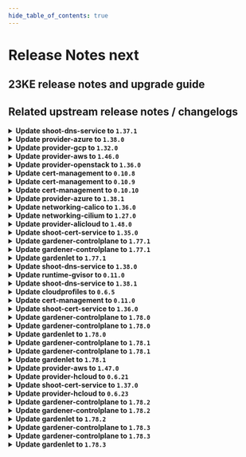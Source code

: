 ```yaml
---
hide_table_of_contents: true
---
```


# Release Notes next

## 23KE release notes and upgrade guide

## Related upstream release notes / changelogs


<details>
<summary><b>Update shoot-dns-service to <code>1.37.1</code></b></summary>

# [gardener/gardener-extension-shoot-dns-service]

## 🐛 Bug Fixes

- `[USER]` Fail if reading secret for external provider fails. (#231) by `Martin Weindel <martin.weindel@sap.com>` [$890c829ba1058e748ef1f05ec7bfe3bbf644f6a7]

</details>

<details>
<summary><b>Update provider-azure to <code>1.38.0</code></b></summary>

# [gardener/gardener-extension-provider-azure]

## ⚠️ Breaking Changes

- `[OPERATOR]` The `security.gardener.cloud/pod-security-enforce` annotation in the ControllerRegistration is set to `baseline`. With this, the pods running in the extension namespace should comply with `baseline` pod-security standard. by @shafeeqes [#713]
- `[OPERATOR]` `provider-azure` no longer supports Shoots or Seeds with Кubernetes version < 1.22. by @shafeeqes [#708]
## ✨ New Features

- `[DEVELOPER]` This extension is now compatible with the `MachineControllerManagerDeployment` feature gate of `gardenlet`. by @rfranzke [#705]
- `[OPERATOR]` The `gardener-extension-admission-azure` chart allows to optionally configure a projected volume based kubeconfig. by @timuthy [#721]
## 🏃 Others

- `[OPERATOR]` Remove limits from critical control plane components. by @kon-angelo [#715]
- `[OPERATOR]` always search latest os version to build up the Bastion instance by @tedteng [#668]
- `[USER]` The node-controller-manager is now set to keep setting deprecated node labels for k8s clusters of version `>=1.26.0, <1.28.0` to ensure pods using persistent volumes with node affinities are scheduled in the cluster. by @vpnachev [#716]
# [gardener/terraformer]

## 🏃 Others

- `[OPERATOR]` Alpine has been updated to v1.18.2 by @kon-angelo [gardener/terraformer#138]
- `[OPERATOR]` Golang has been updated to v1.20.5 by @kon-angelo [gardener/terraformer#138]

</details>

<details>
<summary><b>Update provider-gcp to <code>1.32.0</code></b></summary>

# [gardener/gardener-extension-provider-gcp]

## ⚠️ Breaking Changes

- `[OPERATOR]` `provider-gcp` no longer supports Shoots or Seeds with Кubernetes version < 1.22. by @shafeeqes [#628]
- `[OPERATOR]` The `security.gardener.cloud/pod-security-enforce` annotation in the ControllerRegistration is set to `baseline`. With this, the pods running in the extension namespace should comply with `baseline` pod-security standard. by @shafeeqes [#632]
## ✨ New Features

- `[DEVELOPER]` This extension is now compatible with the `MachineControllerManagerDeployment` feature gate of `gardenlet`. by @rfranzke [#624]
- `[OPERATOR]` The `gardener-extension-admission-gcp` chart allows to optionally configure a projected volume based kubeconfig. by @timuthy [#638]
## 🏃 Others

- `[OPERATOR]` `cloud-controller-manager`'s route controller is no longer activated for clusters with overlay network by @ScheererJ [#631]
- `[OPERATOR]` Remove limits from critical control plane components. by @kon-angelo [#634]
- `[OPERATOR]` The following image is updated:  
  - registry.k8s.io/cloud-provider-gcp/gcp-compute-persistent-disk-csi-driver: v1.9.5 -> v1.9.7 by @ialidzhikov [#636]
# [gardener/terraformer]

## 🏃 Others

- `[OPERATOR]` Golang has been updated to v1.20.5 by @kon-angelo [gardener/terraformer#138]
- `[OPERATOR]` Alpine has been updated to v1.18.2 by @kon-angelo [gardener/terraformer#138]

</details>

<details>
<summary><b>Update provider-aws to <code>1.46.0</code></b></summary>

# [gardener/gardener-extension-provider-aws]

## ⚠️ Breaking Changes

- `[OPERATOR]` `provider-aws` no longer supports Shoots or Seeds with Кubernetes version < 1.22. by @shafeeqes [#771]
- `[USER]` If the AWS Load Balancer Controller is deployed, the user used by the cloudprovider needs additional permissions. See last section in this example AWS IAM policy document [here](https://github.com/gardener/gardener-extension-provider-aws/blob/master/docs/usage-as-end-user.md#permissions) for more details. by @MartinWeindel [#717]
## ✨ New Features

- `[OPERATOR]` The `gardener-extension-admission-aws` chart allows to optionally configure a projected volume based kubeconfig. by @timuthy [#791]
- `[DEVELOPER]` This extension is now compatible with the `MachineControllerManagerDeployment` feature gate of `gardenlet`. by @rfranzke [#774]
- `[USER]` The AWS Load Balancer Controller is deployed into the control plane if enabled with `spec.provider.controlPlaneConfig.loadBalancerController.enabled=true` in the shoot manifest. by @MartinWeindel [#717]
## 🏃 Others

- `[OPERATOR]` Infrastructure dualstack support can be enabled via `spec.provider.infrastructureConfig.dualStack.enabled: true` in the shoot.yaml. by @DockToFuture [#778]
- `[OPERATOR]` add a sustainable way to get available image AMIs for the test by @tedteng [#715]
- `[OPERATOR]` Remove limits from system critical components by @kon-angelo [#787]
# [gardener/terraformer]

## 🏃 Others

- `[OPERATOR]` Golang has been updated to v1.20.5 by @kon-angelo [gardener/terraformer#138]
- `[OPERATOR]` Alpine has been updated to v1.18.2 by @kon-angelo [gardener/terraformer#138]

</details>

<details>
<summary><b>Update provider-openstack to <code>1.36.0</code></b></summary>

# [gardener/machine-controller-manager]

## 🐛 Bug Fixes

- `[OPERATOR]` Included `UnavailableReplicas` in determining if a machine deployment status update is needed by @ialidzhikov [gardener/machine-controller-manager#834]
# [gardener/gardener-extension-provider-openstack]

## ⚠️ Breaking Changes

- `[OPERATOR]` `provider-openstack` no longer supports Seeds or Shoots with Кubernetes version < 1.22. by @shafeeqes [#648]
- `[OPERATOR]` The `security.gardener.cloud/pod-security-enforce` annotation in the ControllerRegistration is set to `baseline`. With this, the pods running in the extension namespace should comply with `baseline` pod-security standard. by @shafeeqes [#653]
## ✨ New Features

- `[OPERATOR]` Flow-based infrastructure reconciliation without Terraformer by @MartinWeindel [#528]
- `[OPERATOR]` The `gardener-extension-admission-openstack` chart allows to optionally configure a projected volume based kubeconfig. by @timuthy [#660]
- `[DEVELOPER]` This extension is now compatible with the `MachineControllerManagerDeployment` feature gate of `gardenlet`. by @rfranzke [#645]
## 🐛 Bug Fixes

- `[OPERATOR]` Fix rendering of CSI manila storageclass if creating infrastructure fails. by @MartinWeindel [#652]
## 🏃 Others

- `[OPERATOR]` Provider-extension will attempt to delete all kubernetes loadbalancers that were not cleaned up by the CCM on infrastructure deletion. by @kon-angelo [#656]
- `[OPERATOR]` machineDeployment will have the label `topology.cinder.csi.openstack.org/zone` when created. by @elankath [#659]
- `[OPERATOR]` Remove limits from critical control plane components. by @kon-angelo [#657]
- `[DEVELOPER]` All code related to the removed `APIServerSNI` feature gate of `gardenlet` has been removed from this extension. by @rfranzke [#644]
# [gardener/terraformer]

## 🏃 Others

- `[OPERATOR]` Golang has been updated to v1.20.5 by @kon-angelo [gardener/terraformer#138]
- `[OPERATOR]` Alpine has been updated to v1.18.2 by @kon-angelo [gardener/terraformer#138]

</details>

<details>
<summary><b>Update cert-management to <code>0.10.8</code></b></summary>

# [gardener/cert-management]

## ⚠️ Breaking Changes

- `[OPERATOR]` Support of CRDs of version `apiextensions.k8s.io/v1beta1` is dropped. by @acumino [#133]
## 🏃 Others

- `[OPERATOR]` Bump golang from `1.20.6` to `1.20.7` by @MartinWeindel [#134]

</details>

<details>
<summary><b>Update cert-management to <code>0.10.9</code></b></summary>

# [gardener/cert-management]

## 🐛 Bug Fixes

- `[OPERATOR]` Fix optional deployment of CRDs which was broken with release v0.10.8 by @MartinWeindel [#135]

</details>

<details>
<summary><b>Update cert-management to <code>0.10.10</code></b></summary>

no release notes available

</details>

<details>
<summary><b>Update provider-azure to <code>1.38.1</code></b></summary>

# [gardener/gardener-extension-provider-azure]

## 🏃 Others

- `[OPERATOR]` Bastion instances now use the latest ubuntu server 22.04 LTS version  by @kon-angelo [#724]

</details>

<details>
<summary><b>Update networking-calico to <code>1.36.0</code></b></summary>

# [gardener/gardener-extension-networking-calico]

## ⚠️ Breaking Changes

- `[OPERATOR]` The `security.gardener.cloud/pod-security-enforce` annotation in the ControllerRegistration is set to `baseline`. With this, the pods running in the extension namespace should comply with `baseline` pod-security standard. by @shafeeqes [#280]
## ✨ New Features

- `[OPERATOR]` The `gardener-extension-admission-calico` chart allows to optionally configure a projected volume based kubeconfig. by @timuthy [#289]
## 🏃 Others

- `[OPERATOR]` Allow propagating pod routes to nodes without overlay network by specifying `shoot.spec.networking.providerConfig.overlay.createPodRoutes: true` by @ScheererJ [#285]

</details>

<details>
<summary><b>Update networking-cilium to <code>1.27.0</code></b></summary>

# [gardener/gardener-extension-networking-cilium]

## ⚠️ Breaking Changes

- `[OPERATOR]` The `security.gardener.cloud/pod-security-enforce` annotation in the ControllerRegistration is set to `baseline`. With this, the pods running in the extension namespace should comply with `baseline` pod-security standard. by @shafeeqes [#199]
## ✨ New Features

- `[OPERATOR]` The `gardener-extension-admission-cilium` chart allows to optionally configure a projected volume based kubeconfig. by @timuthy [#208]
## 🏃 Others

- `[OPERATOR]` Allow propagating pod routes to nodes without overlay network by specifying `shoot.spec.networking.providerConfig.overlay.createPodRoutes: true` by @ScheererJ [#203]
- `[OPERATOR]` Update cilium to `v1.14.0`. by @DockToFuture [#206]
- `[OPERATOR]` Update to cilium `v1.14.1`. by @DockToFuture [#209]

</details>

<details>
<summary><b>Update provider-alicloud to <code>1.48.0</code></b></summary>

# [gardener/gardener-extension-provider-alicloud]

## ⚠️ Breaking Changes

- `[OPERATOR]` The `security.gardener.cloud/pod-security-enforce` annotation in the ControllerRegistration is set to `baseline`. With this, the pods running in the extension namespace should comply with `baseline` pod-security standard. by @shafeeqes [#634]
- `[OPERATOR]` `provider-alicloud` no longer supports Shoots or Seeds with Кubernetes version < 1.22. by @shafeeqes [#623]
## ✨ New Features

- `[OPERATOR]` The `gardener-extension-admission-alicloud` chart allows to optionally configure a projected volume based kubeconfig. by @timuthy [#636]
## 🐛 Bug Fixes

- `[OPERATOR]` A bug related to the network policy annotations that prevented the shoot control plane Prometheus from scraping the `cloud-controller-manager` and caused false alerts is fixed. by @istvanballok [#637]
# [gardener/terraformer]

## 🏃 Others

- `[OPERATOR]` Golang has been updated to v1.20.5 by @kon-angelo [gardener/terraformer#138]
- `[OPERATOR]` Alpine has been updated to v1.18.2 by @kon-angelo [gardener/terraformer#138]

## Docker Images
gardener-extension-provider-alicloud: `eu.gcr.io/gardener-project/gardener/extensions/provider-alicloud:v1.48.0`
gardener-extension-admission-alicloud: `eu.gcr.io/gardener-project/gardener/extensions/admission-alicloud:v1.48.0`

</details>

<details>
<summary><b>Update shoot-cert-service to <code>1.35.0</code></b></summary>

# [gardener/gardener-extension-shoot-cert-service]

## ⚠️ Breaking Changes

- `[OPERATOR]` The `security.gardener.cloud/pod-security-enforce` annotation in the ControllerRegistration is set to `baseline`. With this, the pods running in the extension namespace should comply with `baseline` pod-security standard. by @shafeeqes [#175]
## 🏃 Others

- `[OPERATOR]` Bumps [github.com/gardener/gardener](https://github.com/gardener/gardener) from 1.75.0 to 1.76.2. by @dependabot[bot] [#179]
- `[OPERATOR]` Refactor imagevector package to conform to usage pattern in gardener/gardener by @MartinWeindel [#181]
- `[OPERATOR]` Bumps golang from 1.20.6 to 1.21.0. by @dependabot[bot] [#178]
- `[OPERATOR]` Bumps [github.com/gardener/gardener](https://github.com/gardener/gardener) from 1.76.2 to 1.77.0. by @dependabot[bot] [#180]
- `[USER]` Add configuration field `certExpirationAlertDays` to allow overriding default value in shoot manifest. by @MartinWeindel [#176]
# [gardener/cert-management]

## ⚠️ Breaking Changes

- `[OPERATOR]` Support of CRDs of version `apiextensions.k8s.io/v1beta1` is dropped. by @acumino [gardener/cert-management#133]
## 🐛 Bug Fixes

- `[OPERATOR]` Fix optional deployment of CRDs which was broken with release v0.10.8 by @MartinWeindel [gardener/cert-management#135]
## 🏃 Others

- `[OPERATOR]` Bump golang from `1.20.6` to `1.20.7` by @MartinWeindel [gardener/cert-management#134]

</details>

<details>
<summary><b>Update gardener-controlplane to <code>1.77.1</code></b></summary>

# [gardener/gardener]

## 🐛 Bug Fixes

- `[OPERATOR]` A bug is fixed that prevented scraping the metrics of etcd in the shoot control plane. by @gardener-ci-robot [#8372]

</details>

<details>
<summary><b>Update gardener-controlplane to <code>1.77.1</code></b></summary>

# [gardener/gardener]

## 🐛 Bug Fixes

- `[OPERATOR]` A bug is fixed that prevented scraping the metrics of etcd in the shoot control plane. by @gardener-ci-robot [#8372]

</details>

<details>
<summary><b>Update gardenlet to <code>1.77.1</code></b></summary>

# [gardener/gardener]

## 🐛 Bug Fixes

- `[OPERATOR]` A bug is fixed that prevented scraping the metrics of etcd in the shoot control plane. by @gardener-ci-robot [#8372]

</details>

<details>
<summary><b>Update shoot-dns-service to <code>1.38.0</code></b></summary>

# [gardener/gardener-extension-shoot-dns-service]

## ✨ New Features

- `[OPERATOR]` The `gardener-extension-admission-shoot-dns-service` chart allows to optionally configure a projected volume based kubeconfig. by @timuthy [#232]
## 🐛 Bug Fixes

- `[USER]` Fail if reading secret for external provider fails. by @MartinWeindel [#231]
## 🏃 Others

- `[OPERATOR]` Bumps [github.com/gardener/gardener](https://github.com/gardener/gardener) from 1.76.2 to 1.77.0. by @dependabot[bot] [#230]
- `[OPERATOR]` Refactor imagevector package to conform to usage pattern in gardener/gardener by @MartinWeindel [#233]

</details>

<details>
<summary><b>Update runtime-gvisor to <code>0.11.0</code></b></summary>

# [gardener/gardener-extension-runtime-gvisor]

## ⚠️ Breaking Changes

- `[OPERATOR]` `extension-runtime-gvisor` no longer supports Shoots with Кubernetes version < 1.22. by @shafeeqes [#84]
## 🏃 Others

- `[OPERATOR]` The Alpine base images for the gVisor installation containers were updated to the latest 3.17.4 version. by @MrBatschner [#85]
- `[OPERATOR]` The Alpine base images for the gVisor installation containers were updated to the latest 3.18.3 version. by @dependabot[bot] [#89]

</details>

<details>
<summary><b>Update shoot-dns-service to <code>1.38.1</code></b></summary>

# [gardener/gardener-extension-shoot-dns-service]

## 🏃 Others

- `[OPERATOR]` Add copy of images.yaml to charts dir to resolve installation issue for landscapes using RBSC (#237) by `Martin Weindel <martin.weindel@sap.com>` [$1ca03009ff7d641f48cd95b4d32e605056b50e75]

</details>

<details>
<summary><b>Update cloudprofiles to <code>0.6.5</code></b></summary>

**Full Changelog**: https://github.com/gardener-community/cloudprofiles/compare/0.6.4...0.6.5

</details>

<details>
<summary><b>Update cert-management to <code>0.11.0</code></b></summary>

# [gardener/cert-management]

## ✨ New Features

- `[USER]` Support for preferred chains to select a certificate chain returned for a certificate request from the ACME server by @MartinWeindel [#137]


</details>

<details>
<summary><b>Update shoot-cert-service to <code>1.36.0</code></b></summary>

# [gardener/cert-management]

## ✨ New Features

- `[USER]` Support for preferred chains to select a certificate chain returned for a certificate request from the ACME server by @MartinWeindel [gardener/cert-management#137]

</details>

<details>
<summary><b>Update gardener-controlplane to <code>1.78.0</code></b></summary>

# [gardener/gardener]

## ⚠️ Breaking Changes

- `[DEVELOPER]` The following mapper funcs from the extension library no longer accept a `context.Context` arg - `ClusterToContainerResourceMapper`, `ClusterToControlPlaneMapper`, `ClusterToDNSRecordMapper`, `ClusterToExtensionMapper`, `ClusterToInfrastructureMapper`, `ClusterToNetworkMapper`, `ClusterToWorkerMapper` and `ClusterToObjectMapper`. The `context.Context` arg was redundant and not used. by @acumino [#8321]
- `[USER]` Deprecated annotation `alpha.featuregates.shoot.gardener.cloud/node-local-dns` is removed. Use field `.spec.systemComponents.nodeLocalDNS.enabled` in `Shoot` instead. Switching on node-local-dns via shoot specification will roll the nodes even if node-local-dns was enabled beforehand via annotation. by @acumino [#8364]
- `[USER]` Deprecated annotation `alpha.featuregates.shoot.gardener.cloud/node-local-dns-force-tcp-to-{cluster-dns, upstream-dns}` is removed. Use field `.spec.systemComponents.nodeLocalDNS.{forceTCPToClusterDNS, forceTCPToUpstreamDNS}` in `Shoot` instead. by @acumino [#8364]
## ✨ New Features

- `[OPERATOR]` `kubectl get garden` now features additional printer column `Observability` providing information about the Observability components of the runtime cluster. by @gardener-ci-robot [#8384]
- `[OPERATOR]` It is possible now to trigger a seed reconciliation by annotating the Seed with `gardener.cloud/operation=reconcile`. by @shafeeqes [#8347]
- `[OPERATOR]` Status of `garden` now includes the `ObservabilityComponentsHealthy` condition which show the health of observability components in the garden runtime-cluster. by @oliver-goetz [#8346]
## 🐛 Bug Fixes

- `[OPERATOR]` `operator` now deletes `ManagedResources` deployed to the virtual-garden before deleting `virtual-garden-kube-apiserver`. by @oliver-goetz [#8368]
- `[OPERATOR]` A bug is fixed that prevented scraping the metrics of etcd in the shoot control plane. by @istvanballok [#8371]
- `[OPERATOR]` A bug is fixed that rendered the "CPU usage" panel of the "VPN" Plutono dashboard blank. by @gardener-ci-robot [#8392]
- `[OPERATOR]` A bug is fixed in the Prometheus alert definitions that caused false positive KubePodNotReadyControlPlane alerts related to the etcd compaction job. by @rickardsjp [#8361]
## 🏃 Others

- `[OPERATOR]` Shoot node network and seed pod network need to be disjoint. This will be checked during scheduling of a shoot cluster, i.e. during initial admission or on control-plane migration. by @ScheererJ [#8353]
- `[OPERATOR]` Prometheus scrape job configs for targets in the shoot cluster have been improved. by @rickardsjp [#8360]
- `[OPERATOR]` The following images are updated:  
  - registry.k8s.io/metrics-server/metrics-server: v0.6.3 -> v0.6.4  
  - registry.k8s.io/cpa/cluster-proportional-autoscaler: v1.8.8 -> v1.8.9  
  - registry.k8s.io/coredns/coredns: v1.10.0 -> v1.10.1  
  - quay.io/prometheus/blackbox-exporter: v0.23.0 -> v0.24.0  
  - quay.io/prometheus/node-exporter: v1.5.0 -> v1.6.1  
  - ghcr.io/credativ/plutono: v7.5.22 -> v7.5.23  
  - ghcr.io/prometheus-operator/prometheus-config-reloader: v0.61.1 -> v0.67.1  
  - registry.k8s.io/dns/k8s-dns-node-cache: 1.22.20 -> 1.22.23 by @ialidzhikov [#8324]
- `[OPERATOR]` The following images are updated:  
  - `registry.k8s.io/kube-state-metrics/kube-state-metrics`: `v2.5.0` -> `v2.8.2` by @gardener-ci-robot [#8391]
- `[OPERATOR]` `gardener-operator` now takes over management of `plutono`. by @acumino [#8301]
- `[OPERATOR]` `kubectl proxy` now works as expected in the local development setup in conjunction with highly available vpn by @ScheererJ [#8370]
- `[DEPENDENCY]` Backupbucket/backupentry controllers: watch secret metadata only by @MartinWeindel [#8348]
- `[DEVELOPER]` Test-machinery integration tests are now using upstream K8s e2e test images such as `registry.k8s.io/e2e-test-images/busybox`, `registry.k8s.io/e2e-test-images/agnhost` instead Gardener images such as `eu.gcr.io/gardener-project/3rd/busybox`, `eu.gcr.io/gardener-project/3rd/alpine` and others. by @ialidzhikov [#8341]
# [gardener/etcd-druid]

## 🏃 Others

- `[OPERATOR]` Upgrade gardener/gardener from `1.65.0` to `1.76.0` by @acumino [gardener/etcd-druid#657]
- `[OPERATOR]` All default images are now present in `images.yaml` by @aaronfern [gardener/etcd-druid#673]
# [gardener/dependency-watchdog]

## 🏃 Others

- `[OPERATOR]` Bump g/g version to remove stale client-go dependency by @rishabh-11 [gardener/dependency-watchdog#92]
# [gardener/hvpa-controller]

## 🏃 Others

- `[OPERATOR]` Updated go to 1.20.7 by @voelzmo [gardener/hvpa-controller#126]

# Docker Images
admission-controller: `eu.gcr.io/gardener-project/gardener/admission-controller:v1.78.0`
apiserver: `eu.gcr.io/gardener-project/gardener/apiserver:v1.78.0`
controller-manager: `eu.gcr.io/gardener-project/gardener/controller-manager:v1.78.0`
scheduler: `eu.gcr.io/gardener-project/gardener/scheduler:v1.78.0`
operator: `eu.gcr.io/gardener-project/gardener/operator:v1.78.0`
gardenlet: `eu.gcr.io/gardener-project/gardener/gardenlet:v1.78.0`
resource-manager: `eu.gcr.io/gardener-project/gardener/resource-manager:v1.78.0`

</details>

<details>
<summary><b>Update gardener-controlplane to <code>1.78.0</code></b></summary>

# [gardener/gardener]

## ⚠️ Breaking Changes

- `[DEVELOPER]` The following mapper funcs from the extension library no longer accept a `context.Context` arg - `ClusterToContainerResourceMapper`, `ClusterToControlPlaneMapper`, `ClusterToDNSRecordMapper`, `ClusterToExtensionMapper`, `ClusterToInfrastructureMapper`, `ClusterToNetworkMapper`, `ClusterToWorkerMapper` and `ClusterToObjectMapper`. The `context.Context` arg was redundant and not used. by @acumino [#8321]
- `[USER]` Deprecated annotation `alpha.featuregates.shoot.gardener.cloud/node-local-dns` is removed. Use field `.spec.systemComponents.nodeLocalDNS.enabled` in `Shoot` instead. Switching on node-local-dns via shoot specification will roll the nodes even if node-local-dns was enabled beforehand via annotation. by @acumino [#8364]
- `[USER]` Deprecated annotation `alpha.featuregates.shoot.gardener.cloud/node-local-dns-force-tcp-to-{cluster-dns, upstream-dns}` is removed. Use field `.spec.systemComponents.nodeLocalDNS.{forceTCPToClusterDNS, forceTCPToUpstreamDNS}` in `Shoot` instead. by @acumino [#8364]
## ✨ New Features

- `[OPERATOR]` `kubectl get garden` now features additional printer column `Observability` providing information about the Observability components of the runtime cluster. by @gardener-ci-robot [#8384]
- `[OPERATOR]` It is possible now to trigger a seed reconciliation by annotating the Seed with `gardener.cloud/operation=reconcile`. by @shafeeqes [#8347]
- `[OPERATOR]` Status of `garden` now includes the `ObservabilityComponentsHealthy` condition which show the health of observability components in the garden runtime-cluster. by @oliver-goetz [#8346]
## 🐛 Bug Fixes

- `[OPERATOR]` `operator` now deletes `ManagedResources` deployed to the virtual-garden before deleting `virtual-garden-kube-apiserver`. by @oliver-goetz [#8368]
- `[OPERATOR]` A bug is fixed that prevented scraping the metrics of etcd in the shoot control plane. by @istvanballok [#8371]
- `[OPERATOR]` A bug is fixed that rendered the "CPU usage" panel of the "VPN" Plutono dashboard blank. by @gardener-ci-robot [#8392]
- `[OPERATOR]` A bug is fixed in the Prometheus alert definitions that caused false positive KubePodNotReadyControlPlane alerts related to the etcd compaction job. by @rickardsjp [#8361]
## 🏃 Others

- `[OPERATOR]` Shoot node network and seed pod network need to be disjoint. This will be checked during scheduling of a shoot cluster, i.e. during initial admission or on control-plane migration. by @ScheererJ [#8353]
- `[OPERATOR]` Prometheus scrape job configs for targets in the shoot cluster have been improved. by @rickardsjp [#8360]
- `[OPERATOR]` The following images are updated:  
  - registry.k8s.io/metrics-server/metrics-server: v0.6.3 -> v0.6.4  
  - registry.k8s.io/cpa/cluster-proportional-autoscaler: v1.8.8 -> v1.8.9  
  - registry.k8s.io/coredns/coredns: v1.10.0 -> v1.10.1  
  - quay.io/prometheus/blackbox-exporter: v0.23.0 -> v0.24.0  
  - quay.io/prometheus/node-exporter: v1.5.0 -> v1.6.1  
  - ghcr.io/credativ/plutono: v7.5.22 -> v7.5.23  
  - ghcr.io/prometheus-operator/prometheus-config-reloader: v0.61.1 -> v0.67.1  
  - registry.k8s.io/dns/k8s-dns-node-cache: 1.22.20 -> 1.22.23 by @ialidzhikov [#8324]
- `[OPERATOR]` The following images are updated:  
  - `registry.k8s.io/kube-state-metrics/kube-state-metrics`: `v2.5.0` -> `v2.8.2` by @gardener-ci-robot [#8391]
- `[OPERATOR]` `gardener-operator` now takes over management of `plutono`. by @acumino [#8301]
- `[OPERATOR]` `kubectl proxy` now works as expected in the local development setup in conjunction with highly available vpn by @ScheererJ [#8370]
- `[DEPENDENCY]` Backupbucket/backupentry controllers: watch secret metadata only by @MartinWeindel [#8348]
- `[DEVELOPER]` Test-machinery integration tests are now using upstream K8s e2e test images such as `registry.k8s.io/e2e-test-images/busybox`, `registry.k8s.io/e2e-test-images/agnhost` instead Gardener images such as `eu.gcr.io/gardener-project/3rd/busybox`, `eu.gcr.io/gardener-project/3rd/alpine` and others. by @ialidzhikov [#8341]
# [gardener/etcd-druid]

## 🏃 Others

- `[OPERATOR]` Upgrade gardener/gardener from `1.65.0` to `1.76.0` by @acumino [gardener/etcd-druid#657]
- `[OPERATOR]` All default images are now present in `images.yaml` by @aaronfern [gardener/etcd-druid#673]
# [gardener/dependency-watchdog]

## 🏃 Others

- `[OPERATOR]` Bump g/g version to remove stale client-go dependency by @rishabh-11 [gardener/dependency-watchdog#92]
# [gardener/hvpa-controller]

## 🏃 Others

- `[OPERATOR]` Updated go to 1.20.7 by @voelzmo [gardener/hvpa-controller#126]

# Docker Images
admission-controller: `eu.gcr.io/gardener-project/gardener/admission-controller:v1.78.0`
apiserver: `eu.gcr.io/gardener-project/gardener/apiserver:v1.78.0`
controller-manager: `eu.gcr.io/gardener-project/gardener/controller-manager:v1.78.0`
scheduler: `eu.gcr.io/gardener-project/gardener/scheduler:v1.78.0`
operator: `eu.gcr.io/gardener-project/gardener/operator:v1.78.0`
gardenlet: `eu.gcr.io/gardener-project/gardener/gardenlet:v1.78.0`
resource-manager: `eu.gcr.io/gardener-project/gardener/resource-manager:v1.78.0`

</details>

<details>
<summary><b>Update gardenlet to <code>1.78.0</code></b></summary>

# [gardener/gardener]

## ⚠️ Breaking Changes

- `[DEVELOPER]` The following mapper funcs from the extension library no longer accept a `context.Context` arg - `ClusterToContainerResourceMapper`, `ClusterToControlPlaneMapper`, `ClusterToDNSRecordMapper`, `ClusterToExtensionMapper`, `ClusterToInfrastructureMapper`, `ClusterToNetworkMapper`, `ClusterToWorkerMapper` and `ClusterToObjectMapper`. The `context.Context` arg was redundant and not used. by @acumino [#8321]
- `[USER]` Deprecated annotation `alpha.featuregates.shoot.gardener.cloud/node-local-dns` is removed. Use field `.spec.systemComponents.nodeLocalDNS.enabled` in `Shoot` instead. Switching on node-local-dns via shoot specification will roll the nodes even if node-local-dns was enabled beforehand via annotation. by @acumino [#8364]
- `[USER]` Deprecated annotation `alpha.featuregates.shoot.gardener.cloud/node-local-dns-force-tcp-to-{cluster-dns, upstream-dns}` is removed. Use field `.spec.systemComponents.nodeLocalDNS.{forceTCPToClusterDNS, forceTCPToUpstreamDNS}` in `Shoot` instead. by @acumino [#8364]
## ✨ New Features

- `[OPERATOR]` `kubectl get garden` now features additional printer column `Observability` providing information about the Observability components of the runtime cluster. by @gardener-ci-robot [#8384]
- `[OPERATOR]` It is possible now to trigger a seed reconciliation by annotating the Seed with `gardener.cloud/operation=reconcile`. by @shafeeqes [#8347]
- `[OPERATOR]` Status of `garden` now includes the `ObservabilityComponentsHealthy` condition which show the health of observability components in the garden runtime-cluster. by @oliver-goetz [#8346]
## 🐛 Bug Fixes

- `[OPERATOR]` `operator` now deletes `ManagedResources` deployed to the virtual-garden before deleting `virtual-garden-kube-apiserver`. by @oliver-goetz [#8368]
- `[OPERATOR]` A bug is fixed that prevented scraping the metrics of etcd in the shoot control plane. by @istvanballok [#8371]
- `[OPERATOR]` A bug is fixed that rendered the "CPU usage" panel of the "VPN" Plutono dashboard blank. by @gardener-ci-robot [#8392]
- `[OPERATOR]` A bug is fixed in the Prometheus alert definitions that caused false positive KubePodNotReadyControlPlane alerts related to the etcd compaction job. by @rickardsjp [#8361]
## 🏃 Others

- `[OPERATOR]` Shoot node network and seed pod network need to be disjoint. This will be checked during scheduling of a shoot cluster, i.e. during initial admission or on control-plane migration. by @ScheererJ [#8353]
- `[OPERATOR]` Prometheus scrape job configs for targets in the shoot cluster have been improved. by @rickardsjp [#8360]
- `[OPERATOR]` The following images are updated:  
  - registry.k8s.io/metrics-server/metrics-server: v0.6.3 -> v0.6.4  
  - registry.k8s.io/cpa/cluster-proportional-autoscaler: v1.8.8 -> v1.8.9  
  - registry.k8s.io/coredns/coredns: v1.10.0 -> v1.10.1  
  - quay.io/prometheus/blackbox-exporter: v0.23.0 -> v0.24.0  
  - quay.io/prometheus/node-exporter: v1.5.0 -> v1.6.1  
  - ghcr.io/credativ/plutono: v7.5.22 -> v7.5.23  
  - ghcr.io/prometheus-operator/prometheus-config-reloader: v0.61.1 -> v0.67.1  
  - registry.k8s.io/dns/k8s-dns-node-cache: 1.22.20 -> 1.22.23 by @ialidzhikov [#8324]
- `[OPERATOR]` The following images are updated:  
  - `registry.k8s.io/kube-state-metrics/kube-state-metrics`: `v2.5.0` -> `v2.8.2` by @gardener-ci-robot [#8391]
- `[OPERATOR]` `gardener-operator` now takes over management of `plutono`. by @acumino [#8301]
- `[OPERATOR]` `kubectl proxy` now works as expected in the local development setup in conjunction with highly available vpn by @ScheererJ [#8370]
- `[DEPENDENCY]` Backupbucket/backupentry controllers: watch secret metadata only by @MartinWeindel [#8348]
- `[DEVELOPER]` Test-machinery integration tests are now using upstream K8s e2e test images such as `registry.k8s.io/e2e-test-images/busybox`, `registry.k8s.io/e2e-test-images/agnhost` instead Gardener images such as `eu.gcr.io/gardener-project/3rd/busybox`, `eu.gcr.io/gardener-project/3rd/alpine` and others. by @ialidzhikov [#8341]
# [gardener/etcd-druid]

## 🏃 Others

- `[OPERATOR]` Upgrade gardener/gardener from `1.65.0` to `1.76.0` by @acumino [gardener/etcd-druid#657]
- `[OPERATOR]` All default images are now present in `images.yaml` by @aaronfern [gardener/etcd-druid#673]
# [gardener/dependency-watchdog]

## 🏃 Others

- `[OPERATOR]` Bump g/g version to remove stale client-go dependency by @rishabh-11 [gardener/dependency-watchdog#92]
# [gardener/hvpa-controller]

## 🏃 Others

- `[OPERATOR]` Updated go to 1.20.7 by @voelzmo [gardener/hvpa-controller#126]

# Docker Images
admission-controller: `eu.gcr.io/gardener-project/gardener/admission-controller:v1.78.0`
apiserver: `eu.gcr.io/gardener-project/gardener/apiserver:v1.78.0`
controller-manager: `eu.gcr.io/gardener-project/gardener/controller-manager:v1.78.0`
scheduler: `eu.gcr.io/gardener-project/gardener/scheduler:v1.78.0`
operator: `eu.gcr.io/gardener-project/gardener/operator:v1.78.0`
gardenlet: `eu.gcr.io/gardener-project/gardener/gardenlet:v1.78.0`
resource-manager: `eu.gcr.io/gardener-project/gardener/resource-manager:v1.78.0`

</details>

<details>
<summary><b>Update gardener-controlplane to <code>1.78.1</code></b></summary>

# [gardener/gardener]

## 🐛 Bug Fixes

- `[OPERATOR]` A bug has been fixed which was causing the garbage collector in `gardener-resource-manager` to wrongfully collect `Secret`s related to `ManagedResource`s when the source and the target cluster are equal. by @gardener-ci-robot [#8403]

</details>

<details>
<summary><b>Update gardener-controlplane to <code>1.78.1</code></b></summary>

# [gardener/gardener]

## 🐛 Bug Fixes

- `[OPERATOR]` A bug has been fixed which was causing the garbage collector in `gardener-resource-manager` to wrongfully collect `Secret`s related to `ManagedResource`s when the source and the target cluster are equal. by @gardener-ci-robot [#8403]

</details>

<details>
<summary><b>Update gardenlet to <code>1.78.1</code></b></summary>

# [gardener/gardener]

## 🐛 Bug Fixes

- `[OPERATOR]` A bug has been fixed which was causing the garbage collector in `gardener-resource-manager` to wrongfully collect `Secret`s related to `ManagedResource`s when the source and the target cluster are equal. by @gardener-ci-robot [#8403]

</details>

<details>
<summary><b>Update provider-aws to <code>1.47.0</code></b></summary>

# [gardener/gardener-extension-provider-aws]

## 🏃 Others

- `[OPERATOR]` No caching of secrets by @MartinWeindel [#790]
- `[OPERATOR]` Update aws-ebs-csi-driver to `v1.22.0` by @kon-angelo [#794]
- `[OPERATOR]` Update volume-modifier-for-k8s to `v0.1.2` by @kon-angelo [#794]

</details>

<details>
<summary><b>Update provider-hcloud to <code>0.6.21</code></b></summary>

# [gardener-extension-provider-hcloud] v0.6.21

</details>

<details>
<summary><b>Update shoot-cert-service to <code>1.37.0</code></b></summary>

# [gardener/gardener-extension-shoot-cert-service]

## 🐛 Bug Fixes

- `[OPERATOR]` No alerting for certificates in error state by @MartinWeindel [#190]

</details>

<details>
<summary><b>Update provider-hcloud to <code>0.6.23</code></b></summary>

# [gardener-extension-provider-hcloud] v0.6.23

</details>

<details>
<summary><b>Update gardener-controlplane to <code>1.78.2</code></b></summary>

# [gardener/gardener]

## 🐛 Bug Fixes

- `[OPERATOR]` An issue has been fixed which was causing a broken `ControlPlaneHealthy` condition report for `Shoot`s when the `MachineControllerManagerDeployment` feature gate gets enabled until their next reconciliation. by @gardener-ci-robot [#8411]
- `[OPERATOR]` Update Kubernetes dependencies (especially `k8s.io/client-go`) from `v0.26.3` to `v0.26.4` to resolve panic on working with special shoots. by @gardener-ci-robot [#8423]

</details>

<details>
<summary><b>Update gardener-controlplane to <code>1.78.2</code></b></summary>

# [gardener/gardener]

## 🐛 Bug Fixes

- `[OPERATOR]` An issue has been fixed which was causing a broken `ControlPlaneHealthy` condition report for `Shoot`s when the `MachineControllerManagerDeployment` feature gate gets enabled until their next reconciliation. by @gardener-ci-robot [#8411]
- `[OPERATOR]` Update Kubernetes dependencies (especially `k8s.io/client-go`) from `v0.26.3` to `v0.26.4` to resolve panic on working with special shoots. by @gardener-ci-robot [#8423]

</details>

<details>
<summary><b>Update gardenlet to <code>1.78.2</code></b></summary>

# [gardener/gardener]

## 🐛 Bug Fixes

- `[OPERATOR]` An issue has been fixed which was causing a broken `ControlPlaneHealthy` condition report for `Shoot`s when the `MachineControllerManagerDeployment` feature gate gets enabled until their next reconciliation. by @gardener-ci-robot [#8411]
- `[OPERATOR]` Update Kubernetes dependencies (especially `k8s.io/client-go`) from `v0.26.3` to `v0.26.4` to resolve panic on working with special shoots. by @gardener-ci-robot [#8423]

</details>

<details>
<summary><b>Update gardener-controlplane to <code>1.78.3</code></b></summary>

# [gardener/gardener]

## 🐛 Bug Fixes

- `[OPERATOR]` A bug has been fixed that prevented `ControllerInstallation`s from getting deleted when the backing `ControllerRegistration` with `.spec.deployment.policy={Always,AlwaysExceptNoShoots}` was deleted. by @gardener-ci-robot [#8452]
- `[OPERATOR]` Several default settings of Kubernetes feature gates have been corrected. by @gardener-ci-robot [#8470]

</details>

<details>
<summary><b>Update gardener-controlplane to <code>1.78.3</code></b></summary>

# [gardener/gardener]

## 🐛 Bug Fixes

- `[OPERATOR]` A bug has been fixed that prevented `ControllerInstallation`s from getting deleted when the backing `ControllerRegistration` with `.spec.deployment.policy={Always,AlwaysExceptNoShoots}` was deleted. by @gardener-ci-robot [#8452]
- `[OPERATOR]` Several default settings of Kubernetes feature gates have been corrected. by @gardener-ci-robot [#8470]

</details>

<details>
<summary><b>Update gardenlet to <code>1.78.3</code></b></summary>

# [gardener/gardener]

## 🐛 Bug Fixes

- `[OPERATOR]` A bug has been fixed that prevented `ControllerInstallation`s from getting deleted when the backing `ControllerRegistration` with `.spec.deployment.policy={Always,AlwaysExceptNoShoots}` was deleted. by @gardener-ci-robot [#8452]
- `[OPERATOR]` Several default settings of Kubernetes feature gates have been corrected. by @gardener-ci-robot [#8470]

</details>
